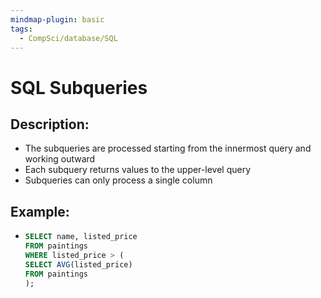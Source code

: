 ```yaml
---
mindmap-plugin: basic
tags:
  - CompSci/database/SQL
---
```


# SQL Subqueries

## Description:
- The subqueries are processed starting from the innermost query and working outward
- Each subquery returns values to the upper-level query
- Subqueries can only process a single column

## Example:

-
  ```sql
  SELECT name, listed_price
  FROM paintings
  WHERE listed_price > (
  SELECT AVG(listed_price)
  FROM paintings
  );
  ```